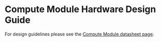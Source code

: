 # Compute Module Hardware Design Guide

For design guidelines please see the [Compute Module datasheet page](datasheet.md).
